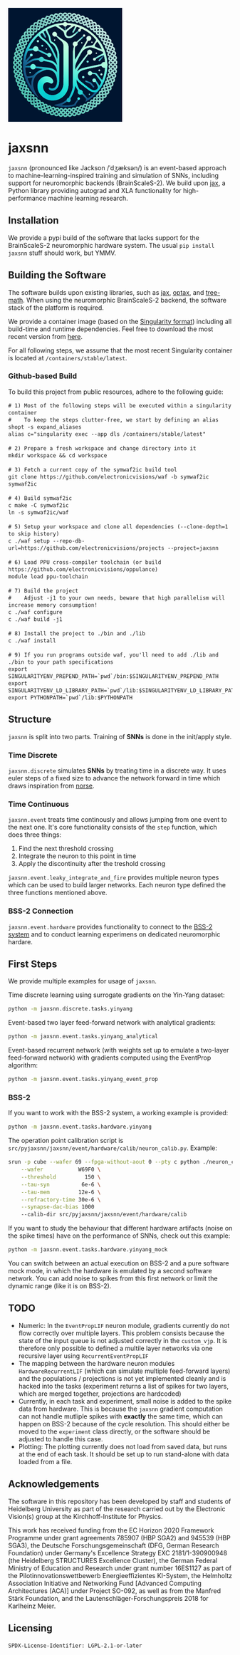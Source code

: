 ![/ˈdʒæksən/](doc/logo_256.png)

# jaxsnn

`jaxsnn` (pronounced like Jackson /ˈdʒæksən/) is an event-based approach to
machine-learning-inspired training and simulation of SNNs, including support
for neuromorphic backends (BrainScaleS-2).
We build upon [jax](https://github.com/google/jax), a Python library providing
autograd and XLA functionality for high-performance machine learning research.


## Installation

We provide a pypi build of the software that lacks support for the
BrainScaleS-2 neuromorphic hardware system. The usual `pip install jaxsnn`
stuff should work, but YMMV.


## Building the Software

The software builds upon existing libraries, such as
[jax](https://github.com/google/jax),
[optax](https://github.com/deepmind/optax),
and [tree-math](https://github.com/google/tree-math).
When using the neuromorphic BrainScaleS-2 backend, the software stack of the
platform is required.

We provide a container image (based on the [Singularity format](https://sylabs.io/docs/)) including all build-time and runtime dependencies.
Feel free to download the most recent version from [here](https://openproject.bioai.eu/containers/).

For all following steps, we assume that the most recent Singularity container is located at `/containers/stable/latest`.


### Github-based Build
To build this project from public resources, adhere to the following guide:

```shell
# 1) Most of the following steps will be executed within a singularity container
#    To keep the steps clutter-free, we start by defining an alias
shopt -s expand_aliases
alias c="singularity exec --app dls /containers/stable/latest"

# 2) Prepare a fresh workspace and change directory into it
mkdir workspace && cd workspace

# 3) Fetch a current copy of the symwaf2ic build tool
git clone https://github.com/electronicvisions/waf -b symwaf2ic symwaf2ic

# 4) Build symwaf2ic
c make -C symwaf2ic
ln -s symwaf2ic/waf

# 5) Setup your workspace and clone all dependencies (--clone-depth=1 to skip history)
c ./waf setup --repo-db-url=https://github.com/electronicvisions/projects --project=jaxsnn

# 6) Load PPU cross-compiler toolchain (or build https://github.com/electronicvisions/oppulance)
module load ppu-toolchain

# 7) Build the project
#    Adjust -j1 to your own needs, beware that high parallelism will increase memory consumption!
c ./waf configure
c ./waf build -j1

# 8) Install the project to ./bin and ./lib
c ./waf install

# 9) If you run programs outside waf, you'll need to add ./lib and ./bin to your path specifications
export SINGULARITYENV_PREPEND_PATH=`pwd`/bin:$SINGULARITYENV_PREPEND_PATH
export SINGULARITYENV_LD_LIBRARY_PATH=`pwd`/lib:$SINGULARITYENV_LD_LIBRARY_PATH
export PYTHONPATH=`pwd`/lib:$PYTHONPATH
```

## Structure

`jaxsnn` is split into two parts. Training of **SNNs** is done in the init/apply style.


### Time Discrete

`jaxsnn.discrete` simulates **SNNs** by treating time in a discrete way. It uses euler steps of a fixed size to advance the network forward in time which draws inspiration from [norse](www.github.com/norse/norse). 


### Time Continuous

`jaxsnn.event` treats time continously and allows jumping from one event to the next one. It's core functionality consists of the `step` function, which does three things:

1. Find the next threshold crossing
2. Integrate the neuron to this point in time
3. Apply the discontinuity after the treshold crossing

`jaxsnn.event.leaky_integrate_and_fire` provides multiple neuron types which can be used to build larger networks. Each neuron type defined the three functions mentioned above.


### BSS-2 Connection

`jaxsnn.event.hardware` provides functionality to connect to the [BSS-2 system](https://www.frontiersin.org/articles/10.3389/fnins.2022.795876/full) and to conduct learning experimens on dedicated neuromorphic hardare.


## First Steps

We provide multiple examples for usage of `jaxsnn`.

Time discrete learning using surrogate gradients on the Yin-Yang dataset:

```bash
python -m jaxsnn.discrete.tasks.yinyang
```

Event-based two layer feed-forward network with analytical gradients:

```bash
python -m jaxsnn.event.tasks.yinyang_analytical
```

Event-based recurrent network (with weights set up to emulate a two-layer feed-forward network) with gradients computed using the EventProp algorithm:

```bash
python -m jaxsnn.event.tasks.yinyang_event_prop
```

### BSS-2

If you want to work with the BSS-2 system, a working example is provided:

```bash
python -m jaxsnn.event.tasks.hardware.yinyang
```

The operation point calibration script is `src/pyjaxsnn/jaxsnn/event/hardware/calib/neuron_calib.py`.
Example:

```bash
srun -p cube --wafer 69 --fpga-without-aout 0 --pty c python ./neuron_calib.py \
	--wafer           W69F0 \
	--threshold         150 \
	--tau-syn          6e-6 \
	--tau-mem         12e-6 \
	--refractory-time 30e-6 \
	--synapse-dac-bias 1000
	--calib-dir src/pyjaxsnn/jaxsnn/event/hardware/calib
```

If you want to study the behaviour that different hardware artifacts (noise on the spike times) have on the performance of SNNs, check out this example:

```bash
python -m jaxsnn.event.tasks.hardware.yinyang_mock
```

You can switch between an actual execution on BSS-2 and a pure software mock mode, in which the hardware is emulated by a second software network. You can
add noise to spikes from this first network or limit the dynamic range (like it is on BSS-2).


## TODO

- Numeric: In the `EventPropLIF` neuron module, gradients currently do not flow correctly over multiple layers. This problem consists because the state of the input queue is not adjusted correctly in the `custom_vjp`. It is therefore only possible to defined a multile layer networks via one recursive layer using `RecurrentEventPropLIF`
- The mapping between the hardware neuron modules `HardwareRecurrentLIF` (which can simulate multiple feed-forward layers) and the populations / projections is not yet implemented cleanly and is hacked into the tasks (experiment returns a list of spikes for two layers, which are merged together, projections are hardcoded)
- Currently, in each task and experiment, small noise is added to the spike data from hardware. This is because the `jaxsnn` gradient computation can not handle mutliple spikes with **exactly** the same time, which can happen on BSS-2 because of the cycle resolution. This should either be moved to the `experiment` class directly, or the software should be adjusted to handle this case.
- Plotting: The plotting currently does not load from saved data, but runs at the end of each task. It should be set up to run stand-alone with data loaded from a file.


## Acknowledgements

The software in this repository has been developed by staff and students
of Heidelberg University as part of the research carried out by the
Electronic Vision(s) group at the Kirchhoff-Institute for Physics.

This work has received funding from the EC Horizon 2020 Framework Programme
under grant agreements 785907 (HBP SGA2) and 945539 (HBP SGA3), the Deutsche
Forschungsgemeinschaft (DFG, German Research Foundation) under Germany's
Excellence Strategy EXC 2181/1-390900948 (the Heidelberg STRUCTURES Excellence
Cluster), the German Federal Ministry of Education and Research under grant
number 16ES1127 as part of the Pilotinnovationswettbewerb Energieeffizientes
KI-System, the Helmholtz Association Initiative and Networking Fund [Advanced
Computing Architectures (ACA)] under Project SO-092, as well as from the
Manfred Stärk Foundation, and the Lautenschläger-Forschungspreis 2018 for
Karlheinz Meier.

## Licensing

`SPDX-License-Identifier: LGPL-2.1-or-later`
